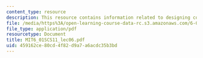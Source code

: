 ```yaml
---
content_type: resource
description: This resource contains information related to designing control systems.
file: /media/https%3A/open-learning-course-data-rc.s3.amazonaws.com/6-01sc-introduction-to-electrical-engineering-and-computer-science-i-spring-2011/459162ce80cd4f82d9a7a6acdc35b3bd_MIT6_01SCS11_lec06.pdf
file_type: application/pdf
resourcetype: Document
title: MIT6_01SCS11_lec06.pdf
uid: 459162ce-80cd-4f82-d9a7-a6acdc35b3bd
---
```

